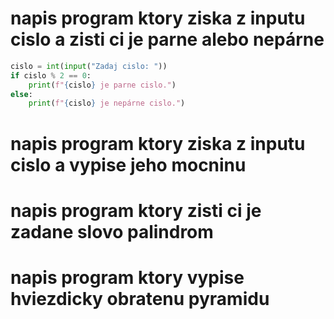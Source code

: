 # napis program ktory ziska z inputu cislo a zisti ci je parne alebo nepárne
```python
cislo = int(input("Zadaj cislo: "))
if cislo % 2 == 0:
    print(f"{cislo} je parne cislo.")
else:
    print(f"{cislo} je nepárne cislo.")
```


# napis program ktory ziska z inputu cislo a vypise jeho mocninu



# napis program ktory zisti ci je zadane slovo palindrom


# napis program ktory vypise hviezdicky obratenu pyramidu
